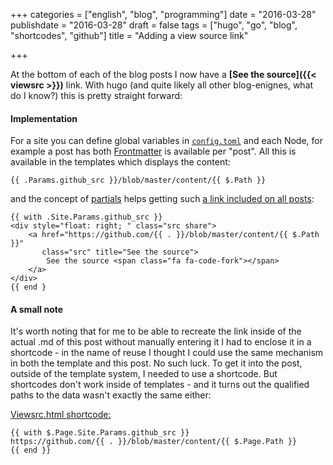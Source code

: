 +++
categories = ["english", "blog", "programming"]
date = "2016-03-28"
publishdate = "2016-03-28"
draft = false
tags = ["hugo", "go", "blog", "shortcodes", "github"]
title = "Adding a view source link"

+++

At the bottom of each of the blog posts I now have a 
**[See the source]({{< viewsrc >}})** link. 
With hugo (and quite likely all other blog-enignes, what do I
know?) this is pretty straight forward:

#### Implementation

For a site you can define global variables in
[`config.toml`](http://gohugo.io/overview/configuration/) and each Node, for
example a post has both [Frontmatter](http://gohugo.io/content/front-matter/)
is available per "post". All this is available in the templates which displays
the content:

```
{{ .Params.github_src }}/blob/master/content/{{ $.Path }}
```

and the concept of [partials](https://gohugo.io/templates/partials/) helps 
getting such [a link included on all
posts](https://github.com/svrist/blog.vrist.dk/blob/master/layouts/partials/sharing.html#L14):

```
{{ with .Site.Params.github_src }}
<div style="float: right; " class="src share"> 
    <a href="https://github.com/{{ . }}/blob/master/content/{{ $.Path }}"
       class="src" title="See the source">
        See the source <span class="fa fa-code-fork"></span>
    </a>
</div>
{{ end }
```
#### A small note

It's worth noting that for me to be able to recreate the link inside of the
actual .md of this post without manually entering it I had to enclose it in a
shortcode - in the name of reuse I thought I could use the same mechanism in
both the template and this post. No such luck. To get it into the post,
outside of the template system, I needed to use a shortcode. But shortcodes
don't work inside of templates - and it turns out the qualified paths to the
data wasn't exactly the same either:

[Viewsrc.html
shortcode:](https://github.com/svrist/blog.vrist.dk/blob/master/layouts/shortcodes/viewsrc.html)
``` 
{{ with $.Page.Site.Params.github_src }}
https://github.com/{{ . }}/blob/master/content/{{ $.Page.Path }}
{{ end }}
```

